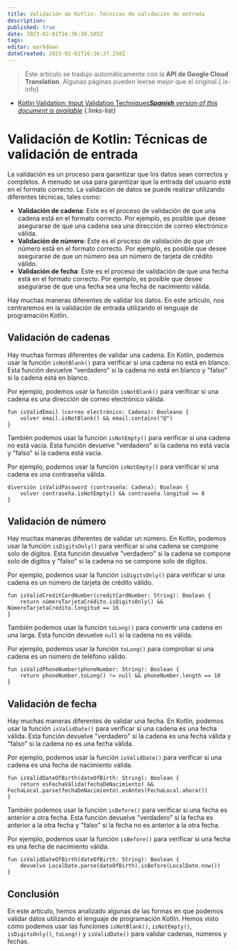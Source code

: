 ```yaml
---
title: Validación de Kotlin: Técnicas de validación de entrada
description: 
published: true
date: 2023-02-01T16:36:39.585Z
tags: 
editor: markdown
dateCreated: 2023-02-01T16:36:37.258Z
---
```


> Este artículo se tradujo automáticamente con la **API de Google Cloud Translation**.
Algunas páginas pueden leerse mejor que el original.{.is-info}

- [Kotlin Validation: Input Validation Techniques***Spanish** version of this document is available*](/es/Knowledge-base/Kotlin/kotlin-validation-input-validation-techniques)
{.links-list}


# Validación de Kotlin: Técnicas de validación de entrada

La validación es un proceso para garantizar que los datos sean correctos y completos. A menudo se usa para garantizar que la entrada del usuario esté en el formato correcto. La validación de datos se puede realizar utilizando diferentes técnicas, tales como:

- **Validación de cadena**: Este es el proceso de validación de que una cadena está en el formato correcto. Por ejemplo, es posible que desee asegurarse de que una cadena sea una dirección de correo electrónico válida.
- **Validación de número**: Este es el proceso de validación de que un número está en el formato correcto. Por ejemplo, es posible que desee asegurarse de que un número sea un número de tarjeta de crédito válido.
- **Validación de fecha**: Este es el proceso de validación de que una fecha está en el formato correcto. Por ejemplo, es posible que desee asegurarse de que una fecha sea una fecha de nacimiento válida.

Hay muchas maneras diferentes de validar los datos. En este artículo, nos centraremos en la validación de entrada utilizando el lenguaje de programación Kotlin.

## Validación de cadenas

Hay muchas formas diferentes de validar una cadena. En Kotlin, podemos usar la función `isNotBlank()` para verificar si una cadena no está en blanco. Esta función devuelve "verdadero" si la cadena no está en blanco y "falso" si la cadena está en blanco.

Por ejemplo, podemos usar la función `isNotBlank()` para verificar si una cadena es una dirección de correo electrónico válida.

    fun isValidEmail (correo electrónico: Cadena): Booleano {
        volver email.isNotBlank() && email.contains("@")
    }

También podemos usar la función `isNotEmpty()` para verificar si una cadena no está vacía. Esta función devuelve "verdadero" si la cadena no está vacía y "falso" si la cadena está vacía.

Por ejemplo, podemos usar la función `isNotEmpty()` para verificar si una cadena es una contraseña válida.

    diversión isValidPassword (contraseña: Cadena): Boolean {
        volver contraseña.isNotEmpty() && contraseña.longitud >= 8
    }

## Validación de número

Hay muchas maneras diferentes de validar un número. En Kotlin, podemos usar la función `isDigitsOnly()` para verificar si una cadena se compone solo de dígitos. Esta función devuelve "verdadero" si la cadena se compone solo de dígitos y "falso" si la cadena no se compone solo de dígitos.

Por ejemplo, podemos usar la función `isDigitsOnly()` para verificar si una cadena es un número de tarjeta de crédito válido.

    fun isValidCreditCardNumber(creditCardNumber: String): Boolean {
        return númeroTarjetaCrédito.isDigitsOnly() && NúmeroTarjetaCrédito.longitud == 16
    }

También podemos usar la función `toLong()` para convertir una cadena en una larga. Esta función devuelve `null` si la cadena no es válida.

Por ejemplo, podemos usar la función `toLong()` para comprobar si una cadena es un número de teléfono válido.

    fun isValidPhoneNumber(phoneNumber: String): Boolean {
        return phoneNumber.toLong() != null && phoneNumber.length == 10
    }

## Validación de fecha

Hay muchas maneras diferentes de validar una fecha. En Kotlin, podemos usar la función `isValidDate()` para verificar si una cadena es una fecha válida. Esta función devuelve "verdadero" si la cadena es una fecha válida y "falso" si la cadena no es una fecha válida.

Por ejemplo, podemos usar la función `isValidDate()` para verificar si una cadena es una fecha de nacimiento válida.

    fun isValidDateOfBirth(dateOfBirth: String): Boolean {
        return esFechaVálida(fechaDeNacimiento) && FechaLocal.parse(fechaDeNacimiento).esAntes(FechaLocal.ahora())
    }

También podemos usar la función `isBefore()` para verificar si una fecha es anterior a otra fecha. Esta función devuelve "verdadero" si la fecha es anterior a la otra fecha y "falso" si la fecha no es anterior a la otra fecha.

Por ejemplo, podemos usar la función `isBefore()` para verificar si una fecha es una fecha de nacimiento válida.

    fun isValidDateOfBirth(dateOfBirth: String): Boolean {
        devuelve LocalDate.parse(dateOfBirth).isBefore(LocalDate.now())
    }

## Conclusión

En este artículo, hemos analizado algunas de las formas en que podemos validar datos utilizando el lenguaje de programación Kotlin. Hemos visto cómo podemos usar las funciones `isNotBlank()`, `isNotEmpty()`, `isDigitsOnly()`, `toLong()` y `isValidDate()` para validar cadenas, números y fechas.